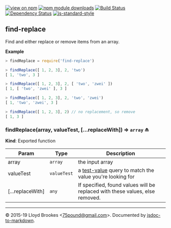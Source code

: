 [![view on npm](http://img.shields.io/npm/v/find-replace.svg)](https://www.npmjs.org/package/find-replace)
[![npm module downloads](http://img.shields.io/npm/dt/find-replace.svg)](https://www.npmjs.org/package/find-replace)
[![Build Status](https://travis-ci.org/75lb/find-replace.svg?branch=master)](https://travis-ci.org/75lb/find-replace)
[![Dependency Status](https://david-dm.org/75lb/find-replace.svg)](https://david-dm.org/75lb/find-replace)
[![js-standard-style](https://img.shields.io/badge/code%20style-standard-brightgreen.svg)](https://github.com/feross/standard)

<a name="module_find-replace"></a>

## find-replace
Find and either replace or remove items from an array.

**Example**  
```js
> findReplace = require('find-replace')

> findReplace([ 1, 2, 3], 2, 'two')
[ 1, 'two', 3 ]

> findReplace([ 1, 2, 3], 2, [ 'two', 'zwei' ])
[ 1, [ 'two', 'zwei' ], 3 ]

> findReplace([ 1, 2, 3], 2, 'two', 'zwei')
[ 1, 'two', 'zwei', 3 ]

> findReplace([ 1, 2, 3], 2) // no replacement, so remove
[ 1, 3 ]
```
<a name="exp_module_find-replace--findReplace"></a>

### findReplace(array, valueTest, [...replaceWith]) ⇒ <code>array</code> ⏏
**Kind**: Exported function  

| Param | Type | Description |
| --- | --- | --- |
| array | <code>array</code> | the input array |
| valueTest | <code>valueTest</code> | a [test-value](https://github.com/75lb/test-value) query to match the value you're looking for |
| [...replaceWith] | <code>any</code> | If specified, found values will be replaced with these values, else  removed. |


* * *

&copy; 2015-19 Lloyd Brookes \<75pound@gmail.com\>. Documented by [jsdoc-to-markdown](https://github.com/jsdoc2md/jsdoc-to-markdown).
